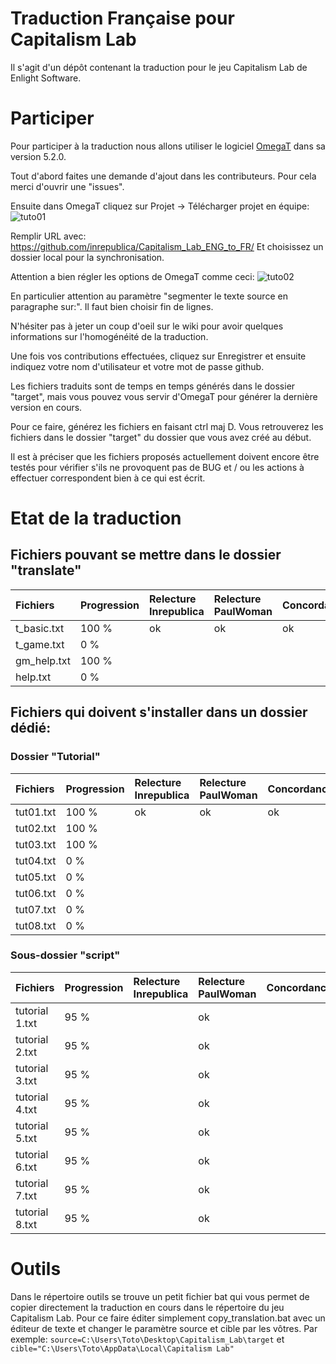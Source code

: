 # Traduction Française pour Capitalism Lab
Il s'agit d'un dépôt contenant la traduction pour le jeu Capitalism Lab de Enlight Software.

# Participer
Pour participer à la traduction nous allons utiliser le logiciel [OmegaT](https://omegat.org/) dans sa version 5.2.0.

Tout d'abord faites une demande d'ajout dans les contributeurs. Pour cela merci d'ouvrir une "issues".

Ensuite dans OmegaT cliquez sur Projet -> Télécharger projet en équipe:
![tuto01](https://i.ibb.co/DKPgLcw/cap-trad-01.png)

Remplir URL avec: https://github.com/inrepublica/Capitalism_Lab_ENG_to_FR/
Et choisissez un dossier local pour la synchronisation.

Attention a bien régler les options de OmegaT comme ceci:
![tuto02](https://i.ibb.co/6vJXQ96/cap-trad-02.png)

En particulier attention au paramètre "segmenter le texte source en paragraphe sur:". Il faut bien choisir fin de lignes.

N'hésiter pas à jeter un coup d'oeil sur le wiki pour avoir quelques informations sur l'homogénéité de la traduction.

Une fois vos contributions effectuées, cliquez sur Enregistrer et ensuite indiquez votre nom d'utilisateur et votre mot de passe github.

Les fichiers traduits sont de temps en temps générés dans le dossier "target", mais vous pouvez vous servir d'OmegaT pour générer la dernière version en cours.

Pour ce faire, générez les fichiers en faisant ctrl maj D. Vous retrouverez les fichiers dans le dossier "target" du dossier que vous avez créé au début. 

Il est à préciser que les fichiers proposés actuellement doivent encore être testés pour vérifier s'ils ne provoquent pas de BUG et / ou les actions à effectuer correspondent bien à ce qui est écrit.

# Etat de la traduction

## Fichiers pouvant se mettre dans le dossier "translate"

| Fichiers         | Progression     | Relecture Inrepublica | Relecture PaulWoman | Concordance |
| :--------------- |:--------------- |:---------------|:---------------|:---------------|
| t_basic.txt      | 100 %           | ok             | ok             | ok             |
| t_game.txt       |   0 %           |                |                |                |
| gm_help.txt      | 100 %           |                |                |                |
| help.txt         |   0 %           |                |                |                |

## Fichiers qui doivent s'installer dans un dossier dédié:

### Dossier "Tutorial"

| Fichiers         | Progression     | Relecture Inrepublica | Relecture PaulWoman | Concordance |
| :--------------- |:--------------- |:---------------|:---------------|:---------------|
| tut01.txt        | 100 %           | ok             | ok             | ok             |
| tut02.txt        | 100 %           |                |                |                |
| tut03.txt        | 100 %           |                |                |                |
| tut04.txt        |   0 %           |                |                |                |
| tut05.txt        |   0 %           |                |                |                |
| tut06.txt        |   0 %           |                |                |                |
| tut07.txt        |   0 %           |                |                |                |
| tut08.txt        |   0 %           |                |                |                |

### Sous-dossier "script"

| Fichiers         | Progression     | Relecture Inrepublica | Relecture PaulWoman | Concordance |
| :--------------- |:--------------- |:---------------|:---------------|:---------------|
| tutorial 1.txt   | 95 %            |                | ok             |                |
| tutorial 2.txt   | 95 %            |                | ok             |                |
| tutorial 3.txt   | 95 %            |                | ok             |                |
| tutorial 4.txt   | 95 %            |                | ok             |                |
| tutorial 5.txt   | 95 %            |                | ok             |                |
| tutorial 6.txt   | 95 %            |                | ok             |                |
| tutorial 7.txt   | 95 %            |                | ok             |                |
| tutorial 8.txt   | 95 %            |                | ok             |                |

# Outils
Dans le répertoire outils se trouve un petit fichier bat qui vous permet de copier directement la traduction en cours dans le répertoire du jeu Capitalism Lab.
Pour ce faire éditer simplement copy_translation.bat avec un éditeur de texte et changer le paramètre source et cible par les vôtres. Par exemple: `source=C:\Users\Toto\Desktop\Capitalism_Lab\target` et `cible="C:\Users\Toto\AppData\Local\Capitalism Lab"`

